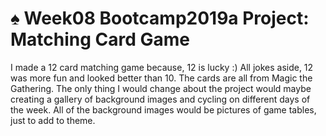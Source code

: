 # ♠️ Week08 Bootcamp2019a Project: Matching Card Game

I made a 12 card matching game because, 12 is lucky :)
All jokes aside, 12 was more fun and looked better than 10.
The cards are all from Magic the Gathering. The only thing I
would change about the project would maybe creating a gallery of
background images and cycling on different days of the week. All of the 
background images would be pictures of game tables, just to add to theme. 

